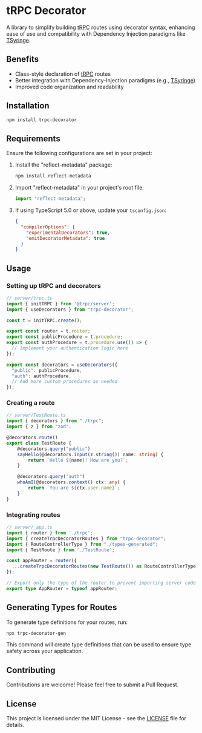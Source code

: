 # tRPC Decorator

A library to simplify building [tRPC](https://github.com/trpc/trpc) routes using decorator syntax, enhancing ease of use and compatibility with Dependency Injection paradigms like [TSyringe](https://github.com/microsoft/tsyringe).

## Benefits

- Class-style declaration of [tRPC](https://github.com/trpc/trpc) routes
- Better integration with Dependency-Injection paradigms (e.g., [TSyringe](https://github.com/microsoft/tsyringe))
- Improved code organization and readability

## Installation

```bash
npm install trpc-decorator
```

## Requirements

Ensure the following configurations are set in your project:

1. Install the "reflect-metadata" package:
   ```bash
   npm install reflect-metadata
   ```

2. Import "reflect-metadata" in your project's root file:
   ```typescript
   import "reflect-metadata";
   ```

3. If using TypeScript 5.0 or above, update your `tsconfig.json`:
   ```json
   {
     "compilerOptions": {
       "experimentalDecorators": true,
       "emitDecoratorMetadata": true
     }
   }
   ```

## Usage

### Setting up tRPC and decorators

```typescript
// server/trpc.ts
import { initTRPC } from '@trpc/server';
import { useDecorators } from "trpc-decorator";

const t = initTRPC.create();

export const router = t.router;
export const publicProcedure = t.procedure;
export const authProcedure = t.procedure.use(() => {
  // Implement your authentication logic here
});

export const decorators = useDecorators({
  "public": publicProcedure,
  "auth": authProcedure,
  // Add more custom procedures as needed
});
```

### Creating a route

```typescript
// server/TestRoute.ts
import { decorators } from "./trpc";
import { z } from "zod";

@decorators.route()
export class TestRoute {
    @decorators.query("public")
    sayHello(@decorators.input(z.string()) name: string) {
        return `Hello ${name}! How are you?`;
    }

    @decorators.query("auth")
    whoAmI(@decorators.context() ctx: any) {
        return `You are ${ctx.user.name}`;
    }
}
```

### Integrating routes

```typescript
// server/_app.ts
import { router } from './trpc';
import { createTrpcDecoratorRoutes } from "trpc-decorator";
import { RouteControllerType } from "./types-generated";
import { TestRoute } from './TestRoute';

const appRouter = router({
  ...createTrpcDecoratorRoutes(new TestRoute()) as RouteControllerType
});

// Export only the type of the router to prevent importing server code on the client
export type AppRouter = typeof appRouter;
```

## Generating Types for Routes

To generate type definitions for your routes, run:

```bash
npx trpc-decorator-gen
```

This command will create type definitions that can be used to ensure type safety across your application.

## Contributing

Contributions are welcome! Please feel free to submit a Pull Request.

## License

This project is licensed under the MIT License - see the [LICENSE](LICENSE) file for details.
